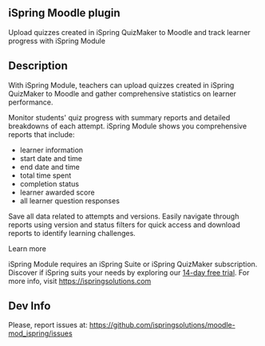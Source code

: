 iSpring Moodle plugin
----------------------------------------

Upload quizzes created in iSpring QuizMaker to Moodle and track learner progress with iSpring Module

Description
-----
With iSpring Module, teachers can upload quizzes created in iSpring QuizMaker to Moodle and gather comprehensive statistics on learner performance.

Monitor students' quiz progress with summary reports and detailed breakdowns of each attempt. iSpring Module shows you comprehensive reports that include:
- learner information
- start date and time
- end date and time
- total time spent
- completion status
- learner awarded score
- all learner question responses

Save all data related to attempts and versions. Easily navigate through reports using version and status filters for quick access and download reports to identify learning challenges.

Learn more

iSpring Module requires an iSpring Suite or iSpring QuizMaker subscription. Discover if iSpring suits your needs by exploring our [14-day free trial](https://www.ispringsolutions.com/ispring-suite/trial).
For more info, visit https://ispringsolutions.com

Dev Info
--------
Please, report issues at: https://github.com/ispringsolutions/moodle-mod_ispring/issues
